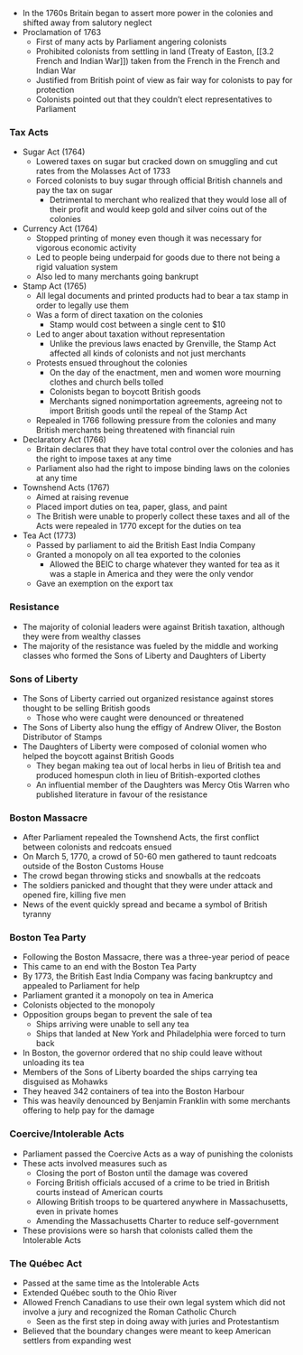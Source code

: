 - In the 1760s Britain began to assert more power in the colonies and shifted away from salutory neglect
- Proclamation of 1763
    - First of many acts by Parliament angering colonists
    - Prohibited colonists from settling in land (Treaty of Easton, [[3.2 French and Indian War]]) taken from the French in the French and Indian War
    - Justified from British point of view as fair way for colonists to pay for protection
    - Colonists pointed out that they couldn’t elect representatives to Parliament
### Tax Acts

- Sugar Act (1764)
    - Lowered taxes on sugar but cracked down on smuggling and cut rates from the Molasses Act of 1733
    - Forced colonists to buy sugar through official British channels and pay the tax on sugar
        - Detrimental to merchant who realized that they would lose all of their profit and would keep gold and silver coins out of the colonies
- Currency Act (1764)
    - Stopped printing of money even though it was necessary for vigorous economic activity
    - Led to people being underpaid for goods due to there not being a rigid valuation system
    - Also led to many merchants going bankrupt
- Stamp Act (1765)
    - All legal documents and printed products had to bear a tax stamp in order to legally use them
    - Was a form of direct taxation on the colonies
        - Stamp would cost between a single cent to $10
    - Led to anger about taxation without representation
        - Unlike the previous laws enacted by Grenville, the Stamp Act affected all kinds of colonists and not just merchants
    - Protests ensued throughout the colonies
        - On the day of the enactment, men and women wore mourning clothes and church bells tolled
        - Colonists began to boycott British goods
        - Merchants signed nonimportation agreements, agreeing not to import British goods until the repeal of the Stamp Act
    - Repealed in 1766 following pressure from the colonies and many British merchants being threatened with financial ruin
- Declaratory Act (1766)
    - Britain declares that they have total control over the colonies and has the right to impose taxes at any time
    - Parliament also had the right to impose binding laws on the colonies at any time
- Townshend Acts (1767)
    - Aimed at raising revenue
    - Placed import duties on tea, paper, glass, and paint
    - The British were unable to properly collect these taxes and all of the Acts were repealed in 1770 except for the duties on tea
- Tea Act (1773)
    - Passed by parliament to aid the British East India Company
    - Granted a monopoly on all tea exported to the colonies
        - Allowed the BEIC to charge whatever they wanted for tea as it was a staple in America and they were the only vendor
    - Gave an exemption on the export tax

### Resistance

- The majority of colonial leaders were against British taxation, although they were from wealthy classes
- The majority of the resistance was fueled by the middle and working classes who formed the Sons of Liberty and Daughters of Liberty

### Sons of Liberty

- The Sons of Liberty carried out organized resistance against stores thought to be selling British goods
    - Those who were caught were denounced or threatened
- The Sons of Liberty also hung the effigy of Andrew Oliver, the Boston Distributor of Stamps
- The Daughters of Liberty were composed of colonial women who helped the boycott against British Goods
	- They began making tea out of local herbs in lieu of British tea and produced homespun cloth in lieu of British-exported clothes
    - An influential member of the Daughters was Mercy Otis Warren who published literature in favour of the resistance

### Boston Massacre

- After Parliament repealed the Townshend Acts, the first conflict between colonists and redcoats ensued
- On March 5, 1770, a crowd of 50-60 men gathered to taunt redcoats outside of the Boston Customs House
- The crowd began throwing sticks and snowballs at the redcoats
- The soldiers panicked and thought that they were under attack and opened fire, killing five men
- News of the event quickly spread and became a symbol of British tyranny

### Boston Tea Party

- Following the Boston Massacre, there was a three-year period of peace
- This came to an end with the Boston Tea Party
- By 1773, the British East India Company was facing bankruptcy and appealed to Parliament for help
- Parliament granted it a monopoly on tea in America
- Colonists objected to the monopoly
- Opposition groups began to prevent the sale of tea
    - Ships arriving were unable to sell any tea
    - Ships that landed at New York and Philadelphia were forced to turn back
- In Boston, the governor ordered that no ship could leave without unloading its tea
- Members of the Sons of Liberty boarded the ships carrying tea disguised as Mohawks
- They heaved 342 containers of tea into the Boston Harbour
- This was heavily denounced by Benjamin Franklin with some merchants offering to help pay for the damage

### Coercive/Intolerable Acts

- Parliament passed the Coercive Acts as a way of punishing the colonists
- These acts involved measures such as
    - Closing the port of Boston until the damage was covered
    - Forcing British officials accused of a crime to be tried in British courts instead of American courts
    - Allowing British troops to be quartered anywhere in Massachusetts, even in private homes
    - Amending the Massachusetts Charter to reduce self-government
- These provisions were so harsh that colonists called them the Intolerable Acts

### The Québec Act

- Passed at the same time as the Intolerable Acts
- Extended Québec south to the Ohio River
- Allowed French Canadians to use their own legal system which did not involve a jury and recognized the Roman Catholic Church
    - Seen as the first step in doing away with juries and Protestantism
- Believed that the boundary changes were meant to keep American settlers from expanding west